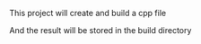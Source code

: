 This project will create and build a cpp file

And the result will be stored in the build directory
